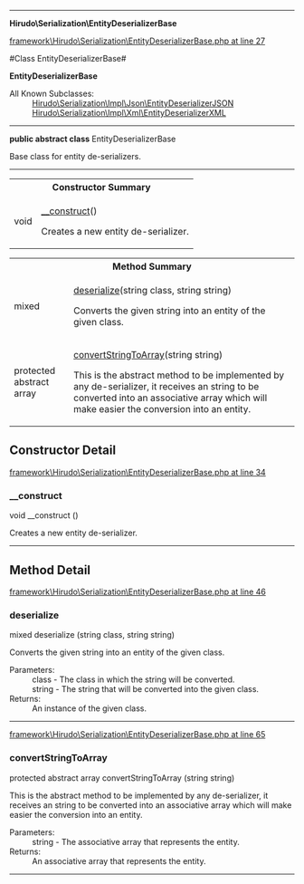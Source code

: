 

- - -

**Hirudo\Serialization\EntityDeserializerBase**


<a href="https://github.com/JeyDotC/Hirudo/blob/make-composer-compatible/framework/Hirudo/Serialization/EntityDeserializerBase.php#L27" target='_blank'>framework\Hirudo\Serialization\EntityDeserializerBase.php at line 27</a>

#Class EntityDeserializerBase#

**EntityDeserializerBase**


<dl>
<dt>All Known Subclasses:</dt>
<dd><a href="https://github.com/JeyDotC/Hirudo-docs/blob/master/Hirudo/Serialization/Impl/Json/EntityDeserializerJSON.md">Hirudo\Serialization\Impl\Json\EntityDeserializerJSON</a> <a href="https://github.com/JeyDotC/Hirudo-docs/blob/master/Hirudo/Serialization/Impl/Xml/EntityDeserializerXML.md">Hirudo\Serialization\Impl\Xml\EntityDeserializerXML</a> </dd>
</dl>



- - -

<p><strong>public abstract  class</strong> <span>EntityDeserializerBase</span></p>

<div class="comment" id="overview_description"><p>Base class for entity de-serializers.</p></div>



<hr />

<table id="summary_constructor">
<tr><th colspan="2">Constructor Summary</th></tr>
<tr>
<td><span class='k'></span> <span class='nx'>void</span></td>
<td class="description"><p class="name"><a href="#__construct">__construct</a>()</p><p class="description">Creates a new entity de-serializer.</p></td>
</tr>
</table>

<table id="summary_method">
<tr><th colspan="2">Method Summary</th></tr>
<tr>
<td><span class='k'></span> <span class='nx'>mixed</span></td>
<td class="description"><p class="name"><a href="#deserialize">deserialize</a>(string class, string string)</p><p class="description">Converts the given string into an entity of the given class.</p></td>
</tr>
<tr>
<td><span class='k'>protected abstract </span> <span class='nx'>array</span></td>
<td class="description"><p class="name"><a href="#convertstringtoarray">convertStringToArray</a>(string string)</p><p class="description">This is the abstract method to be implemented by any de-serializer, it receives
an string to be converted into an associative array which will make easier
the conversion into an entity.</p></td>
</tr>
</table>

<h2>Constructor Detail</h2>


<a href="https://github.com/JeyDotC/Hirudo/blob/make-composer-compatible/framework/Hirudo/Serialization/EntityDeserializerBase.php#L34" target='_blank'>framework\Hirudo\Serialization\EntityDeserializerBase.php at line 34</a>

<h3 id="__construct">__construct</h3>
<span class='k'></span> <span class='nx'>void</span> <span class='nf'>__construct</span> ()

<div class="details">
<p>Creates a new entity de-serializer.</p>
</div>

- - -

<h2 id="detail_method">Method Detail</h2>

<a href="https://github.com/JeyDotC/Hirudo/blob/make-composer-compatible/framework/Hirudo/Serialization/EntityDeserializerBase.php#L46" target='_blank'>framework\Hirudo\Serialization\EntityDeserializerBase.php at line 46</a>

<h3 id="deserialize()">deserialize</h3>
<span class='k'></span> <span class='nx'>mixed</span> <span class='nf'>deserialize</span> (string class, string string)

<div class="details">
<p>Converts the given string into an entity of the given class.</p><dl>
<dt>Parameters:</dt>
<dd>class - The class in which the string will be converted.</dd>
<dd>string - The string that will be converted into the given class.</dd>
<dt>Returns:</dt>
<dd>An instance of the given class.</dd>
</dl>

</div>

- - -


<a href="https://github.com/JeyDotC/Hirudo/blob/make-composer-compatible/framework/Hirudo/Serialization/EntityDeserializerBase.php#L65" target='_blank'>framework\Hirudo\Serialization\EntityDeserializerBase.php at line 65</a>

<h3 id="convertStringToArray()">convertStringToArray</h3>
<span class='k'>protected abstract </span> <span class='nx'>array</span> <span class='nf'>convertStringToArray</span> (string string)

<div class="details">
<p>This is the abstract method to be implemented by any de-serializer, it receives
an string to be converted into an associative array which will make easier
the conversion into an entity.</p><dl>
<dt>Parameters:</dt>
<dd>string - The associative array that represents the entity.</dd>
<dt>Returns:</dt>
<dd>An associative array that represents the entity.</dd>
</dl>

</div>

- - -

